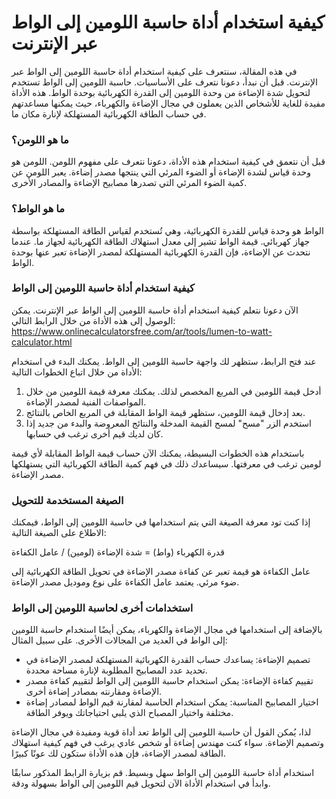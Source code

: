 كيفية استخدام أداة حاسبة اللومين إلى الواط عبر الإنترنت
=======================================================

في هذه المقالة، سنتعرف على كيفية استخدام أداة حاسبة اللومين إلى الواط عبر الإنترنت. قبل أن نبدأ، دعونا نتعرف على الأساسيات. حاسبة اللومين إلى الواط تستخدم لتحويل شدة الإضاءة من وحدة اللومين إلى القدرة الكهربائية بوحدة الواط. هذه الأداة مفيدة للغاية للأشخاص الذين يعملون في مجال الإضاءة والكهرباء، حيث يمكنها مساعدتهم في حساب الطاقة الكهربائية المستهلكة لإنارة مكان ما.

### ما هو اللومن؟

قبل أن نتعمق في كيفية استخدام هذه الأداة، دعونا نتعرف على مفهوم اللومن. اللومن هو وحدة قياس لشدة الإضاءة أو الضوء المرئي التي ينتجها مصدر إضاءة. يعبر اللومن عن كمية الضوء المرئي التي تصدرها مصابيح الإضاءة والمصادر الأخرى.

### ما هو الواط؟

الواط هو وحدة قياس للقدرة الكهربائية، وهي تُستخدم لقياس الطاقة المستهلكة بواسطة جهاز كهربائي. قيمة الواط تشير إلى معدل استهلاك الطاقة الكهربائية لجهاز ما. عندما نتحدث عن الإضاءة، فإن القدرة الكهربائية المستهلكة لمصدر الإضاءة تعبر عنها بوحدة الواط.

### كيفية استخدام أداة حاسبة اللومين إلى الواط

الآن دعونا نتعلم كيفية استخدام أداة حاسبة اللومين إلى الواط عبر الإنترنت. يمكن الوصول إلى هذه الأداة من خلال الرابط التالي: <https://www.onlinecalculatorsfree.com/ar/tools/lumen-to-watt-calculator.html>

عند فتح الرابط، ستظهر لك واجهة حاسبة اللومين إلى الواط. يمكنك البدء في استخدام الأداة من خلال اتباع الخطوات التالية:

1. أدخل قيمة اللومين في المربع المخصص لذلك. يمكنك معرفة قيمة اللومين من خلال المواصفات الفنية لمصدر الإضاءة.
2. بعد إدخال قيمة اللومين، ستظهر قيمة الواط المقابلة في المربع الخاص بالنتائج.
3. استخدم الزر "مسح" لمسح القيمة المدخلة والنتائج المعروضة والبدء من جديد إذا كان لديك قيم أخرى ترغب في حسابها.

باستخدام هذه الخطوات البسيطة، يمكنك الآن حساب قيمة الواط المقابلة لأي قيمة لومين ترغب في معرفتها. سيساعدك ذلك في فهم كمية الطاقة الكهربائية التي يستهلكها مصدر الإضاءة.

### الصيغة المستخدمة للتحويل

إذا كنت تود معرفة الصيغة التي يتم استخدامها في حاسبة اللومين إلى الواط، فيمكنك الاطلاع على الصيغة التالية:

قدرة الكهرباء (واط) = شدة الإضاءة (لومين) / عامل الكفاءة

عامل الكفاءة هو قيمة تعبر عن كفاءة مصدر الإضاءة في تحويل الطاقة الكهربائية إلى ضوء مرئي. يعتمد عامل الكفاءة على نوع وموديل مصدر الإضاءة.

### استخدامات أخرى لحاسبة اللومين إلى الواط

بالإضافة إلى استخدامها في مجال الإضاءة والكهرباء، يمكن أيضًا استخدام حاسبة اللومين إلى الواط في العديد من المجالات الأخرى. على سبيل المثال:

- تصميم الإضاءة: يساعدك حساب القدرة الكهربائية المستهلكة لمصدر الإضاءة في تحديد عدد المصابيح المطلوبة لإنارة مساحة محددة.
- تقييم كفاءة الإضاءة: يمكن استخدام حاسبة اللومين إلى الواط لتقييم كفاءة مصدر الإضاءة ومقارنته بمصادر إضاءة أخرى.
- اختيار المصابيح المناسبة: يمكن استخدام الحاسبة لمقارنة قيم الواط لمصادر إضاءة مختلفة واختيار المصباح الذي يلبي احتياجاتك ويوفر الطاقة.

لذا، يُمكن القول أن حاسبة اللومين إلى الواط تعد أداة قوية ومفيدة في مجال الإضاءة وتصميم الإضاءة. سواء كنت مهندس إضاءة أو شخص عادي يرغب في فهم كيفية استهلاك الطاقة لمصدر الإضاءة، فإن هذه الأداة ستكون لك عونًا كبيرًا.

استخدام أداة حاسبة اللومين إلى الواط سهل وبسيط. قم بزيارة الرابط المذكور سابقًا وابدأ في استخدام الأداة الآن لتحويل قيم اللومين إلى الواط بسهولة ودقة.